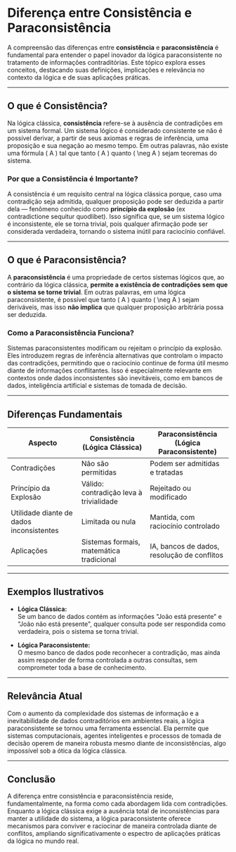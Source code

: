 
# Diferença entre Consistência e Paraconsistência

A compreensão das diferenças entre **consistência** e **paraconsistência** é fundamental para entender o papel inovador da lógica paraconsistente no tratamento de informações contraditórias. Este tópico explora esses conceitos, destacando suas definições, implicações e relevância no contexto da lógica e de suas aplicações práticas.

---

## O que é Consistência?

Na lógica clássica, **consistência** refere-se à ausência de contradições em um sistema formal. Um sistema lógico é considerado consistente se não é possível derivar, a partir de seus axiomas e regras de inferência, uma proposição e sua negação ao mesmo tempo. Em outras palavras, não existe uma fórmula \( A \) tal que tanto \( A \) quanto \( \neg A \) sejam teoremas do sistema.

### Por que a Consistência é Importante?

A consistência é um requisito central na lógica clássica porque, caso uma contradição seja admitida, qualquer proposição pode ser deduzida a partir dela — fenômeno conhecido como **princípio da explosão** (ex contradictione sequitur quodlibet). Isso significa que, se um sistema lógico é inconsistente, ele se torna trivial, pois qualquer afirmação pode ser considerada verdadeira, tornando o sistema inútil para raciocínio confiável.

---

## O que é Paraconsistência?

A **paraconsistência** é uma propriedade de certos sistemas lógicos que, ao contrário da lógica clássica, **permite a existência de contradições sem que o sistema se torne trivial**. Em outras palavras, em uma lógica paraconsistente, é possível que tanto \( A \) quanto \( \neg A \) sejam deriváveis, mas isso **não implica** que qualquer proposição arbitrária possa ser deduzida.

### Como a Paraconsistência Funciona?

Sistemas paraconsistentes modificam ou rejeitam o princípio da explosão. Eles introduzem regras de inferência alternativas que controlam o impacto das contradições, permitindo que o raciocínio continue de forma útil mesmo diante de informações conflitantes. Isso é especialmente relevante em contextos onde dados inconsistentes são inevitáveis, como em bancos de dados, inteligência artificial e sistemas de tomada de decisão.

---

## Diferenças Fundamentais

| Aspecto                | Consistência (Lógica Clássica)         | Paraconsistência (Lógica Paraconsistente)      |
|------------------------|----------------------------------------|------------------------------------------------|
| Contradições           | Não são permitidas                     | Podem ser admitidas e tratadas                 |
| Princípio da Explosão  | Válido: contradição leva à trivialidade| Rejeitado ou modificado                        |
| Utilidade diante de dados inconsistentes | Limitada ou nula                   | Mantida, com raciocínio controlado             |
| Aplicações             | Sistemas formais, matemática tradicional| IA, bancos de dados, resolução de conflitos    |

---

## Exemplos Ilustrativos

- **Lógica Clássica:**  
  Se um banco de dados contém as informações "João está presente" e "João não está presente", qualquer consulta pode ser respondida como verdadeira, pois o sistema se torna trivial.

- **Lógica Paraconsistente:**  
  O mesmo banco de dados pode reconhecer a contradição, mas ainda assim responder de forma controlada a outras consultas, sem comprometer toda a base de conhecimento.

---

## Relevância Atual

Com o aumento da complexidade dos sistemas de informação e a inevitabilidade de dados contraditórios em ambientes reais, a lógica paraconsistente se tornou uma ferramenta essencial. Ela permite que sistemas computacionais, agentes inteligentes e processos de tomada de decisão operem de maneira robusta mesmo diante de inconsistências, algo impossível sob a ótica da lógica clássica.

---

## Conclusão

A diferença entre consistência e paraconsistência reside, fundamentalmente, na forma como cada abordagem lida com contradições. Enquanto a lógica clássica exige a ausência total de inconsistências para manter a utilidade do sistema, a lógica paraconsistente oferece mecanismos para conviver e raciocinar de maneira controlada diante de conflitos, ampliando significativamente o espectro de aplicações práticas da lógica no mundo real.
```
